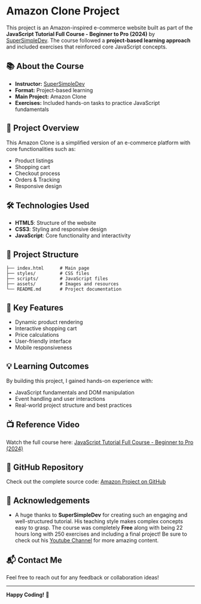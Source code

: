 # Amazon Clone Project

This project is an Amazon-inspired e-commerce website built as part of the **JavaScript Tutorial Full Course - Beginner to Pro (2024)** by [SuperSimpleDev](https://www.youtube.com/watch?v=EerdGm-ehJQ). The course followed a **project-based learning approach** and included exercises that reinforced core JavaScript concepts.

## 📚 **About the Course**
- **Instructor:** [SuperSimpleDev](https://github.com/SuperSimpleDev)
- **Format:** Project-based learning
- **Main Project:** Amazon Clone
- **Exercises:** Included hands-on tasks to practice JavaScript fundamentals

## 🚀 **Project Overview**
This Amazon Clone is a simplified version of an e-commerce platform with core functionalities such as:
- Product listings
- Shopping cart
- Checkout process
- Orders & Tracking
- Responsive design

## 🛠️ **Technologies Used**
- **HTML5**: Structure of the website
- **CSS3**: Styling and responsive design
- **JavaScript**: Core functionality and interactivity

## 📂 **Project Structure**
```
├── index.html      # Main page
├── styles/         # CSS files
├── scripts/        # JavaScript files
├── assets/         # Images and resources
└── README.md       # Project documentation
```

## 📝 **Key Features**
- Dynamic product rendering
- Interactive shopping cart
- Price calculations
- User-friendly interface
- Mobile responsiveness

## 💡 **Learning Outcomes**
By building this project, I gained hands-on experience with:
- JavaScript fundamentals and DOM manipulation
- Event handling and user interactions
- Real-world project structure and best practices

## 📺 **Reference Video**
Watch the full course here: [JavaScript Tutorial Full Course - Beginner to Pro (2024)](https://www.youtube.com/watch?v=EerdGm-ehJQ)

## 🔗 **GitHub Repository**
Check out the complete source code: [Amazon Project on GitHub](https://github.com/zaidarif47/Amazon-Project)

## 🙌 **Acknowledgements**
- A huge thanks to **SuperSimpleDev** for creating such an engaging and well-structured tutorial. His teaching style makes complex concepts easy to grasp. The course was completely **Free** along with being 22 hours long with 250 exercises and including a final project! Be sure to check out his [Youtube Channel](https://www.youtube.com/@SuperSimpleDev) for more amazing content.

## 📬 **Contact Me**
Feel free to reach out for any feedback or collaboration ideas!

---
**Happy Coding!** 🎉

